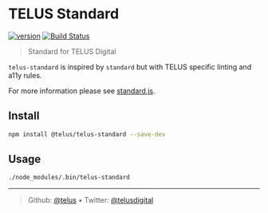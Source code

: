 # TELUS Standard

[![version][npm-image]][npm-url] [![Build Status][circle-image]][circle-url]

> Standard for TELUS Digital

`telus-standard` is inspired by `standard` but with TELUS specific linting and a11y rules.

For more information please see [standard.js](https://standardjs.com).

## Install

```bash
npm install @telus/telus-standard --save-dev
```

## Usage

```bash
./node_modules/.bin/telus-standard
```

---
> Github: [@telus](https://github.com/telus) &bull; 
> Twitter: [@telusdigital](https://twitter.com/telusdigital)

[circle-url]: https://circleci.com/gh/telus/telus-standard
[circle-image]: https://img.shields.io/circleci/project/github/telus/telus-standard/master.svg?style=for-the-badge&logo=circleci

[npm-url]: https://www.npmjs.com/package/@telus/telus-standard
[npm-image]: https://img.shields.io/npm/v/@telus/telus-standard.svg?style=for-the-badge&logo=npm
